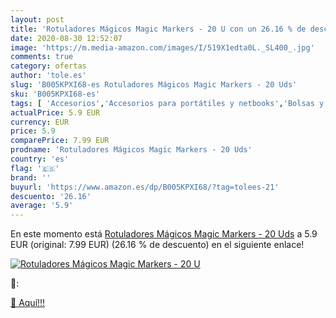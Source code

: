 ```yaml
---
layout: post
title: 'Rotuladores Mágicos Magic Markers - 20 U con un 26.16 % de descuento'
date: 2020-08-30 12:52:07
image: 'https://m.media-amazon.com/images/I/519X1edta0L._SL400_.jpg'
comments: true
category: ofertas
author: 'tole.es'
slug: 'B005KPXI68-es Rotuladores Mágicos Magic Markers - 20 Uds'
sku: 'B005KPXI68-es'
tags: [ 'Accesorios','Accesorios para portátiles y netbooks','Bolsas y fundas para portátiles y netbooks','Informática','Juegos y Accesorios para PC','Mochilas para portátiles y netbooks','Videojuegos','rotuladores', ]
actualPrice: 5.9 EUR
currency: EUR
price: 5.9
comparePrice: 7.99 EUR
prodname: 'Rotuladores Mágicos Magic Markers - 20 Uds'
country: 'es'
flag: '🇪🇸'
brand: ''
buyurl: 'https://www.amazon.es/dp/B005KPXI68/?tag=tolees-21'
descuento: '26.16'
average: '5.9'
---
```


En este momento está [Rotuladores Mágicos Magic Markers - 20 Uds](https://www.amazon.es/dp/B005KPXI68/?tag=tolees-21) a 5.9 EUR (original: 7.99 EUR) (26.16 %  de descuento) en el siguiente enlace!

[![Rotuladores Mágicos Magic Markers - 20 U](https://m.media-amazon.com/images/I/519X1edta0L._SL400_.jpg)](https://www.amazon.es/dp/B005KPXI68/?tag=tolees-21)

🔎:


[🛒 Aquí!!!](https://www.amazon.es/dp/B005KPXI68/?tag=tolees-21)
